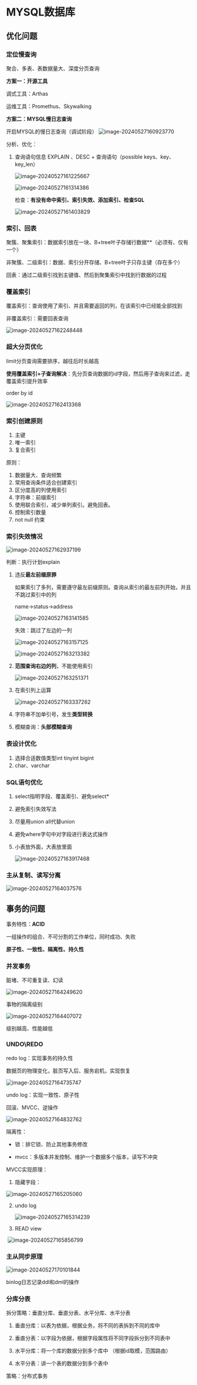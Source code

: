# MYSQL数据库

## 优化问题

### 定位慢查询

聚合、多表、表数据量大、深度分页查询

**方案一：开源工具**

调式工具：Arthas

运维工具：Promethus、Skywalking

**方案二：MYSQL慢日志查询**

开启MYSQL的慢日志查询（调试阶段）	![image-20240527160923770](./02数据库篇.assets/image-20240527160923770.png)

分析、优化：

1. 查询语句信息 EXPLAIN 、DESC  + 查询语句（possible keys、key、key_len）

   ![image-20240527161225667](./02数据库篇.assets/image-20240527161225667.png)

   ![image-20240527161314386](./02数据库篇.assets/image-20240527161314386.png)

   检查：**有没有命中索引、索引失效、添加索引、检查SQL**

   ![image-20240527161403829](./02数据库篇.assets/image-20240527161403829.png)

### 索引、回表

聚簇、聚集索引：数据索引放在一块、B+tree叶子存储行数据**（必须有、仅有一个）

非聚簇、二级索引：数据、索引分开存储、B+tree叶子只存主键（存在多个）

回表：通过二级索引找到主键值、然后到聚集索引中找到行数据的过程

### 覆盖索引

覆盖索引：查询使用了索引、并且需要返回的列，在该索引中已经能全部找到

非覆盖索引：需要回表查询

![image-20240527162248448](./02数据库篇.assets/image-20240527162248448.png)

### 超大分页优化

limit分页查询需要排序，越往后时长越高

**使用覆盖索引+子查询解决**：先分页查询数据的id字段，然后用子查询来过滤，走覆盖索引提升效率

order by id

![image-20240527162413368](./02数据库篇.assets/image-20240527162413368.png)

### 索引创建原则

1. 主键
2. 唯一索引
3. 复合索引

原则：

1. 数据量大、查询频繁
2. 常用查询条件适合创建索引
3. 区分度高的列使用索引
4. 字符串：前缀索引
5. 使用联合索引，减少单列索引。避免回表。
6. 控制索引数量
7. not null 约束

### 索引失效情况

![image-20240527162937199](./02数据库篇.assets/image-20240527162937199.png)

判断：执行计划explain

1. 违反**最左前缀原罪**

   如果索引了多列，需要遵守最左前缀原则。查询从索引的最左前列开始，并且不跳过索引中的列

   name->status->address

   ![image-20240527163141585](./02数据库篇.assets/image-20240527163141585.png)

   失效：跳过了左边的一列

   ![image-20240527163157125](./02数据库篇.assets/image-20240527163157125.png)

   ![image-20240527163213382](./02数据库篇.assets/image-20240527163213382.png)

2. **范围查询右边的列**，不能使用索引

   ![image-20240527163251371](./02数据库篇.assets/image-20240527163251371.png)

3. 在索引列上运算

   ![image-20240527163337262](./02数据库篇.assets/image-20240527163337262.png)

4. 字符串不加单引号，发生**类型转换**

5. 模糊查询：**头部模糊查询**

### 表设计优化

1. 选择合适数值类型int tinyint bigint
2. char、varchar

### SQL语句优化

1. select指明字段、覆盖索引、避免select*

2. 避免索引失效写法

3. 尽量用union all代替union

4. 避免where字句中对字段进行表达式操作

5. 小表放外面，大表放里面

   ![image-20240527163917468](./02数据库篇.assets/image-20240527163917468.png)

### 主从复制、读写分离

![image-20240527164037576](./02数据库篇.assets/image-20240527164037576.png)

## 事务的问题

事务特性：**ACID**

一组操作的组合、不可分割的工作单位，同时成功、失败

**原子性、一致性、隔离性、持久性**

### 并发事务

脏堵、不可重复读、幻读

![image-20240527164249620](./02数据库篇.assets/image-20240527164249620.png)

事物的隔离级别

![image-20240527164407072](./02数据库篇.assets/image-20240527164407072.png)

级别越高、性能越低

### UNDO\REDO 

redo log：实现事务的持久性

数据页的物理变化，脏页写入后、服务宕机，实现恢复

![image-20240527164735747](./02数据库篇.assets/image-20240527164735747.png)

undo log：实现一致性、原子性

回滚、MVCC、逆操作

![image-20240527164832762](./02数据库篇.assets/image-20240527164832762.png)

隔离性：

- 锁：排它锁、防止其他事务修改

- mvcc：多版本并发控制、维护一个数据多个版本，读写不冲突

MVCC实现原理：

1. 隐藏字段：

![image-20240527165205060](./02数据库篇.assets/image-20240527165205060.png)

2. undo log

   ![image-20240527165314239](./02数据库篇.assets/image-20240527165314239.png)

3. READ view

​	![image-20240527165856799](./02数据库篇.assets/image-20240527165856799.png)

### 主从同步原理

![image-20240527170101844](./02数据库篇.assets/image-20240527170101844.png)

binlog日志记录ddl和dml的操作

### 分库分表

拆分策略：垂直分库、垂直分表、水平分库、水平分表

1. 垂直分库：以表为依据，根据业务，将不同的表拆到不同的库中
2. 垂直分表：以字段为依据，根据字段属性将不同字段拆分到不同表中

3. 水平分库：将一个库的数据分到多个库中 （根据id取模，范围路由）

4. 水平分表：讲一个表的数据分到多个表中

策略：分布式事务